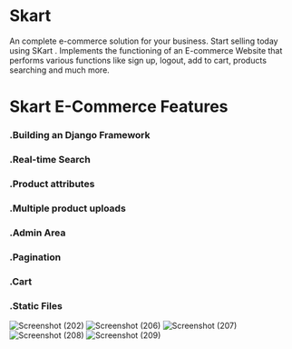 # Skart
An complete e-commerce solution for your business. Start selling today using SKart .
Implements the functioning of an E-commerce Website that performs various functions like sign up, logout, add to cart, products searching and much more.
# Skart E-Commerce Features
### .Building an Django  Framework 
### .Real-time Search
### .Product attributes
### .Multiple product uploads
### .Admin Area
### .Pagination
### .Cart
### .Static Files
![Screenshot (202)](https://user-images.githubusercontent.com/112808009/198314429-fe33051d-a0db-4c65-b8ea-d9b6fec49934.png)
![Screenshot (206)](https://user-images.githubusercontent.com/112808009/198314461-f8e8a397-64d1-4678-9904-10dddf8aeac7.png)
![Screenshot (207)](https://user-images.githubusercontent.com/112808009/198314494-69b96e6d-1325-4eab-b076-eccfde3acf0a.png)
![Screenshot (208)](https://user-images.githubusercontent.com/112808009/198314513-a04734a8-8d4e-44c7-b649-ad68c537af29.png)
![Screenshot (209)](https://user-images.githubusercontent.com/112808009/198314533-ad1f7a02-d43e-4576-9ab2-4d424ce8d4d3.png)

